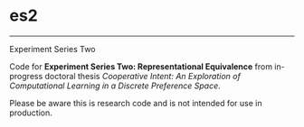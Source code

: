 # es2
------------------------

Experiment Series Two

Code for **Experiment Series Two: Representational Equivalence** from in-progress doctoral thesis *Cooperative Intent: An Exploration of Computational Learning in a Discrete Preference Space*.

Please be aware this is research code and is not intended for use in production.